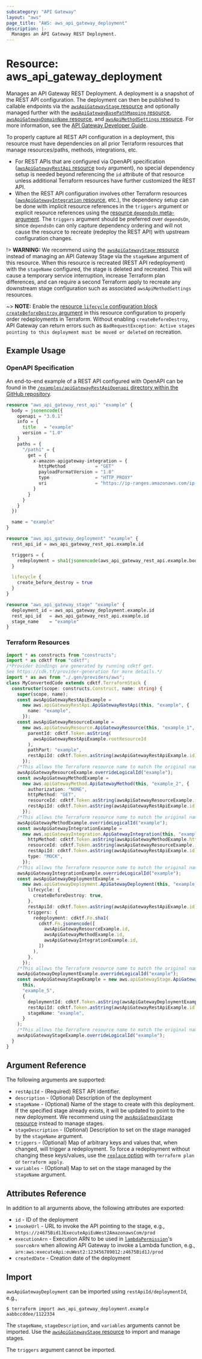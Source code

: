 ```yaml
---
subcategory: "API Gateway"
layout: "aws"
page_title: "AWS: aws_api_gateway_deployment"
description: |-
  Manages an API Gateway REST Deployment.
---
```


# Resource: aws_api_gateway_deployment

Manages an API Gateway REST Deployment. A deployment is a snapshot of the REST API configuration. The deployment can then be published to callable endpoints via the [`awsApiGatewayStage` resource](api_gateway_stage.html) and optionally managed further with the [`awsApiGatewayBasePathMapping` resource](api_gateway_base_path_mapping.html), [`awsApiGatewayDomainName` resource](api_gateway_domain_name.html), and [`awsApiMethodSettings` resource](api_gateway_method_settings.html). For more information, see the [API Gateway Developer Guide](https://docs.aws.amazon.com/apigateway/latest/developerguide/how-to-deploy-api.html).

To properly capture all REST API configuration in a deployment, this resource must have dependencies on all prior Terraform resources that manage resources/paths, methods, integrations, etc.

* For REST APIs that are configured via OpenAPI specification ([`awsApiGatewayRestApi` resource](api_gateway_rest_api.html) `body` argument), no special dependency setup is needed beyond referencing the  `id` attribute of that resource unless additional Terraform resources have further customized the REST API.
* When the REST API configuration involves other Terraform resources ([`awsApiGatewayIntegration` resource](api_gateway_integration.html), etc.), the dependency setup can be done with implicit resource references in the `triggers` argument or explicit resource references using the [resource `dependsOn` meta-argument](https://www.terraform.io/docs/configuration/meta-arguments/depends_on.html). The `triggers` argument should be preferred over `dependsOn`, since `dependsOn` can only capture dependency ordering and will not cause the resource to recreate (redeploy the REST API) with upstream configuration changes.

!> **WARNING:** We recommend using the [`awsApiGatewayStage` resource](api_gateway_stage.html) instead of managing an API Gateway Stage via the `stageName` argument of this resource. When this resource is recreated (REST API redeployment) with the `stageName` configured, the stage is deleted and recreated. This will cause a temporary service interruption, increase Terraform plan differences, and can require a second Terraform apply to recreate any downstream stage configuration such as associated `awsApiMethodSettings` resources.

~> **NOTE:** Enable the [resource `lifecycle` configuration block `createBeforeDestroy` argument](https://www.terraform.io/language/meta-arguments/lifecycle#create_before_destroy) in this resource configuration to properly order redeployments in Terraform. Without enabling `createBeforeDestroy`, API Gateway can return errors such as `BadRequestException: Active stages pointing to this deployment must be moved or deleted` on recreation.

## Example Usage

### OpenAPI Specification

An end-to-end example of a REST API configured with OpenAPI can be found in the [`/examples/apiGatewayRestApiOpenapi` directory within the GitHub repository](https://github.com/hashicorp/terraform-provider-aws/tree/main/examples/api-gateway-rest-api-openapi).

```terraform
resource "aws_api_gateway_rest_api" "example" {
  body = jsonencode({
    openapi = "3.0.1"
    info = {
      title   = "example"
      version = "1.0"
    }
    paths = {
      "/path1" = {
        get = {
          x-amazon-apigateway-integration = {
            httpMethod           = "GET"
            payloadFormatVersion = "1.0"
            type                 = "HTTP_PROXY"
            uri                  = "https://ip-ranges.amazonaws.com/ip-ranges.json"
          }
        }
      }
    }
  })

  name = "example"
}

resource "aws_api_gateway_deployment" "example" {
  rest_api_id = aws_api_gateway_rest_api.example.id

  triggers = {
    redeployment = sha1(jsonencode(aws_api_gateway_rest_api.example.body))
  }

  lifecycle {
    create_before_destroy = true
  }
}

resource "aws_api_gateway_stage" "example" {
  deployment_id = aws_api_gateway_deployment.example.id
  rest_api_id   = aws_api_gateway_rest_api.example.id
  stage_name    = "example"
}
```

### Terraform Resources

```typescript
import * as constructs from "constructs";
import * as cdktf from "cdktf";
/*Provider bindings are generated by running cdktf get.
See https://cdk.tf/provider-generation for more details.*/
import * as aws from "./.gen/providers/aws";
class MyConvertedCode extends cdktf.TerraformStack {
  constructor(scope: constructs.Construct, name: string) {
    super(scope, name);
    const awsApiGatewayRestApiExample =
      new aws.apiGatewayRestApi.ApiGatewayRestApi(this, "example", {
        name: "example",
      });
    const awsApiGatewayResourceExample =
      new aws.apiGatewayResource.ApiGatewayResource(this, "example_1", {
        parentId: cdktf.Token.asString(
          awsApiGatewayRestApiExample.rootResourceId
        ),
        pathPart: "example",
        restApiId: cdktf.Token.asString(awsApiGatewayRestApiExample.id),
      });
    /*This allows the Terraform resource name to match the original name. You can remove the call if you don't need them to match.*/
    awsApiGatewayResourceExample.overrideLogicalId("example");
    const awsApiGatewayMethodExample =
      new aws.apiGatewayMethod.ApiGatewayMethod(this, "example_2", {
        authorization: "NONE",
        httpMethod: "GET",
        resourceId: cdktf.Token.asString(awsApiGatewayResourceExample.id),
        restApiId: cdktf.Token.asString(awsApiGatewayRestApiExample.id),
      });
    /*This allows the Terraform resource name to match the original name. You can remove the call if you don't need them to match.*/
    awsApiGatewayMethodExample.overrideLogicalId("example");
    const awsApiGatewayIntegrationExample =
      new aws.apiGatewayIntegration.ApiGatewayIntegration(this, "example_3", {
        httpMethod: cdktf.Token.asString(awsApiGatewayMethodExample.httpMethod),
        resourceId: cdktf.Token.asString(awsApiGatewayResourceExample.id),
        restApiId: cdktf.Token.asString(awsApiGatewayRestApiExample.id),
        type: "MOCK",
      });
    /*This allows the Terraform resource name to match the original name. You can remove the call if you don't need them to match.*/
    awsApiGatewayIntegrationExample.overrideLogicalId("example");
    const awsApiGatewayDeploymentExample =
      new aws.apiGatewayDeployment.ApiGatewayDeployment(this, "example_4", {
        lifecycle: {
          createBeforeDestroy: true,
        },
        restApiId: cdktf.Token.asString(awsApiGatewayRestApiExample.id),
        triggers: {
          redeployment: cdktf.Fn.sha1(
            cdktf.Fn.jsonencode([
              awsApiGatewayResourceExample.id,
              awsApiGatewayMethodExample.id,
              awsApiGatewayIntegrationExample.id,
            ])
          ),
        },
      });
    /*This allows the Terraform resource name to match the original name. You can remove the call if you don't need them to match.*/
    awsApiGatewayDeploymentExample.overrideLogicalId("example");
    const awsApiGatewayStageExample = new aws.apiGatewayStage.ApiGatewayStage(
      this,
      "example_5",
      {
        deploymentId: cdktf.Token.asString(awsApiGatewayDeploymentExample.id),
        restApiId: cdktf.Token.asString(awsApiGatewayRestApiExample.id),
        stageName: "example",
      }
    );
    /*This allows the Terraform resource name to match the original name. You can remove the call if you don't need them to match.*/
    awsApiGatewayStageExample.overrideLogicalId("example");
  }
}

```

## Argument Reference

The following arguments are supported:

* `restApiId` - (Required) REST API identifier.
* `description` - (Optional) Description of the deployment
* `stageName` - (Optional) Name of the stage to create with this deployment. If the specified stage already exists, it will be updated to point to the new deployment. We recommend using the [`awsApiGatewayStage` resource](api_gateway_stage.html) instead to manage stages.
* `stageDescription` - (Optional) Description to set on the stage managed by the `stageName` argument.
* `triggers` - (Optional) Map of arbitrary keys and values that, when changed, will trigger a redeployment. To force a redeployment without changing these keys/values, use the [`replace` option](https://developer.hashicorp.com/terraform/cli/commands/plan#replace-address) with `terraform plan` or `terraform apply`.
* `variables` - (Optional) Map to set on the stage managed by the `stageName` argument.

## Attributes Reference

In addition to all arguments above, the following attributes are exported:

* `id` - ID of the deployment
* `invokeUrl` - URL to invoke the API pointing to the stage,
  e.g., `https://z4675Bid1JExecuteApiEuWest2AmazonawsCom/prod`
* `executionArn` - Execution ARN to be used in [`lambdaPermission`](/docs/providers/aws/r/lambda_permission.html)'s `sourceArn`
  when allowing API Gateway to invoke a Lambda function,
  e.g., `arn:aws:executeApi:euWest2:123456789012:z4675Bid1J/prod`
* `createdDate` - Creation date of the deployment

## Import

`awsApiGatewayDeployment` can be imported using `restApiId/deploymentId`, e.g.,

```
$ terraform import aws_api_gateway_deployment.example aabbccddee/1122334
```

The `stageName`, `stageDescription`, and `variables` arguments cannot be imported. Use the [`awsApiGatewayStage` resource](api_gateway_stage.html) to import and manage stages.

The `triggers` argument cannot be imported.

<!-- cache-key: cdktf-0.17.0-pre.15 input-3905b7b270d9b9572988ef029ef81de4d01439f3b4d60aea30d5335942ab81f9 -->